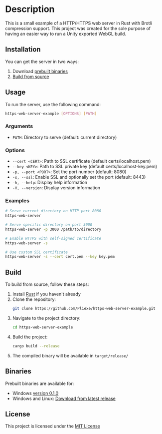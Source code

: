 # Description
This is a small example of a HTTP/HTTPS web server in Rust with Brotli compression support. This project was created for the sole purpose of having an easier way to run a Unity exported WebGL build.

## Installation
You can get the server in two ways:
1. Download [prebuilt binaries](#binaries)
2. [Build from source](#build)

## Usage

To run the server, use the following command:
```bash
https-web-server-example [OPTIONS] [PATH]
```

### Arguments
- `PATH`: Directory to serve (default: current directory)

### Options
- `--cert <CERT>`: Path to SSL certificate (default certs/localhost.pem)
- `--key <KEY>`: Path to SSL private key (default certs/localhost-key.pem)
- `-p, --port <PORT>`: Set the port number (default: 8080)
- `-s, --ssl`: Enable SSL and optionally set the port (default: 8443)
- `-h, --help`: Display help information
- `-V, --version`: Display version information

### Examples
```bash
# Serve current directory on HTTP port 8080
https-web-server

# Serve specific directory on port 3000
https-web-server -p 3000 /path/to/directory

# Enable HTTPS with self-signed certificate
https-web-server -s

# Use custom SSL certificate
https-web-server -s --cert cert.pem --key key.pem
```

## Build
To build from source, follow these steps:

1. Install [Rust](https://www.rust-lang.org/tools/install) if you haven't already
2. Clone the repository:
    ```bash
    git clone https://github.com/Pliexe/https-web-server-example.git
    ```
3. Navigate to the project directory:
    ```bash
    cd https-web-server-example
    ```
4. Build the project:
    ```bash
    cargo build --release
    ```
5. The compiled binary will be available in `target/release/`

## Binaries
Prebuilt binaries are available for:
- Windows [version 0.1.0](https://github.com/Pliexe/https-web-server-example/releases/download/0.1.0/win64.7z)
- Windows and Linux: [Download from latest release](https://github.com/Pliexe/https-web-server-example/releases/latest)

## License 
This project is licensed under the [MIT License](https://github.com/Pliexe/https-web-server-example/tree/rust/LICENSE)
